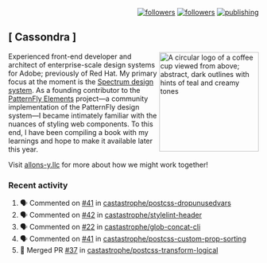 <p align="right"><a rel="me" href="https://front-end.social/@castastrophe">
    <img alt="followers" title="Follow me on Mastodon" src="https://img.shields.io/mastodon/follow/109297102751309835?domain=https%3A%2F%2Ffront-end.social&label=Follow&logo=mastodon&logoColor=white&style=for-the-badge&labelColor=008080&color=006969"/></a>
  <a href="https://codepen.io/castastrophe/">
    <img alt="followers" title="Follow me on CodePen" src="https://img.shields.io/badge/16-1?color=640464&labelColor=7c007c&style=for-the-badge&logo=codepen&label=Follow"/></a>
<a href="https://castastrophe.medium.com/">
    <img alt="publishing" title="View articles on Medium" src="https://img.shields.io/badge/107-1?color=666&labelColor=444&label=subscribe&logo=medium&logoColor=white&style=for-the-badge"/></a>
</p>

## [&nbsp;Cassondra&nbsp;]

<img align="right" src="https://github-production-user-asset-6210df.s3.amazonaws.com/1840295/253016758-ba468774-1cd3-42c2-8f43-947b5eeb5edf.png" height="200" alt="A circular logo of a coffee cup viewed from above; abstract, dark outlines with hints of teal and creamy tones">

Experienced front-end developer and architect of enterprise-scale design systems for Adobe; previously of Red Hat. My primary focus at the moment is the [Spectrum design system](https://github.com/adobe/spectrum-css). As a founding contributor to the [PatternFly&nbsp;Elements](https://github.com/patternfly/patternfly-elements) project&mdash;a community implementation of the PatternFly design system&mdash;I became intimately familiar with the nuances of styling web components. To this end, I have been compiling a book with my learnings and hope to make it available later this year.

Visit [allons-y.llc](http://allons-y.llc/) for more about how we might work together!

### Recent activity

<!--START_SECTION:activity-->
1. 🗣 Commented on [#41](https://github.com/castastrophe/postcss-dropunusedvars/pull/41#issuecomment-1843187921) in [castastrophe/postcss-dropunusedvars](https://github.com/castastrophe/postcss-dropunusedvars)
2. 🗣 Commented on [#42](https://github.com/castastrophe/stylelint-header/pull/42#issuecomment-1843187463) in [castastrophe/stylelint-header](https://github.com/castastrophe/stylelint-header)
3. 🗣 Commented on [#22](https://github.com/castastrophe/glob-concat-cli/pull/22#issuecomment-1843187070) in [castastrophe/glob-concat-cli](https://github.com/castastrophe/glob-concat-cli)
4. 🗣 Commented on [#41](https://github.com/castastrophe/postcss-custom-prop-sorting/pull/41#issuecomment-1843186046) in [castastrophe/postcss-custom-prop-sorting](https://github.com/castastrophe/postcss-custom-prop-sorting)
5. 🎉 Merged PR [#37](https://github.com/castastrophe/postcss-transform-logical/pull/37) in [castastrophe/postcss-transform-logical](https://github.com/castastrophe/postcss-transform-logical)
<!--END_SECTION:activity-->
